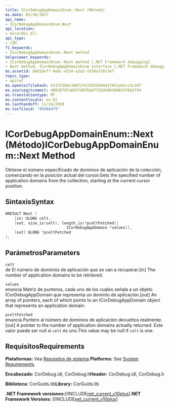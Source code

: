 ```yaml
---
title: ICorDebugAppDomainEnum::Next (Método)
ms.date: 03/30/2017
api_name:
- ICorDebugAppDomainEnum.Next
api_location:
- mscordbi.dll
api_type:
- COM
f1_keywords:
- ICorDebugAppDomainEnum::Next method
helpviewer_keywords:
- ICorDebugAppDomainEnum::Next method [.NET Framework debugging]
- Next method, ICorDebugAppDomainEnum interface [.NET Framework debugging]
ms.assetid: b8d1def7-0ebc-4314-a3a2-fd36a75973e7
topic_type:
- apiref
ms.openlocfilehash: b315f38dc306727e33b52b84d17951a91ccdc39f
ms.sourcegitcommit: d8020797a6657d0fbbdff362b80300815f682f94
ms.translationtype: MT
ms.contentlocale: es-ES
ms.lasthandoff: 11/24/2020
ms.locfileid: "95684479"
---
```

# <a name="icordebugappdomainenumnext-method"></a><span data-ttu-id="e30aa-102">ICorDebugAppDomainEnum::Next (Método)</span><span class="sxs-lookup"><span data-stu-id="e30aa-102">ICorDebugAppDomainEnum::Next Method</span></span>

<span data-ttu-id="e30aa-103">Obtiene el número especificado de dominios de aplicación de la colección, comenzando en la posición actual del cursor.</span><span class="sxs-lookup"><span data-stu-id="e30aa-103">Gets the specified number of application domains from the collection, starting at the current cursor position.</span></span>  
  
## <a name="syntax"></a><span data-ttu-id="e30aa-104">Sintaxis</span><span class="sxs-lookup"><span data-stu-id="e30aa-104">Syntax</span></span>  
  
```cpp  
HRESULT Next (  
    [in] ULONG celt,  
    [out, size_is(celt), length_is(*pceltFetched)]  
                           ICorDebugAppDomain *values[],  
    [out] ULONG *pceltFetched  
);  
```  
  
## <a name="parameters"></a><span data-ttu-id="e30aa-105">Parámetros</span><span class="sxs-lookup"><span data-stu-id="e30aa-105">Parameters</span></span>  

 `celt`  
 <span data-ttu-id="e30aa-106">de El número de dominios de aplicación que se van a recuperar.</span><span class="sxs-lookup"><span data-stu-id="e30aa-106">[in] The number of application domains to be retrieved.</span></span>  
  
 `values`  
 <span data-ttu-id="e30aa-107">enuncia Matriz de punteros, cada uno de los cuales señala a un objeto ICorDebugAppDomain que representa un dominio de aplicación.</span><span class="sxs-lookup"><span data-stu-id="e30aa-107">[out] An array of pointers, each of which points to an ICorDebugAppDomain object that represents an application domain.</span></span>  
  
 `pceltFetched`  
 <span data-ttu-id="e30aa-108">enuncia Puntero al número de dominios de aplicación devueltos realmente.</span><span class="sxs-lookup"><span data-stu-id="e30aa-108">[out] A pointer to the number of application domains actually returned.</span></span> <span data-ttu-id="e30aa-109">Este valor puede ser null si `celt` es uno.</span><span class="sxs-lookup"><span data-stu-id="e30aa-109">This value may be null if `celt` is one.</span></span>  
  
## <a name="requirements"></a><span data-ttu-id="e30aa-110">Requisitos</span><span class="sxs-lookup"><span data-stu-id="e30aa-110">Requirements</span></span>  

 <span data-ttu-id="e30aa-111">**Plataformas:** Vea [Requisitos de sistema](../../get-started/system-requirements.md).</span><span class="sxs-lookup"><span data-stu-id="e30aa-111">**Platforms:** See [System Requirements](../../get-started/system-requirements.md).</span></span>  
  
 <span data-ttu-id="e30aa-112">**Encabezado:** CorDebug.idl, CorDebug.h</span><span class="sxs-lookup"><span data-stu-id="e30aa-112">**Header:** CorDebug.idl, CorDebug.h</span></span>  
  
 <span data-ttu-id="e30aa-113">**Biblioteca:** CorGuids.lib</span><span class="sxs-lookup"><span data-stu-id="e30aa-113">**Library:** CorGuids.lib</span></span>  
  
 <span data-ttu-id="e30aa-114">**.NET Framework versiones:**[!INCLUDE[net_current_v10plus](../../../../includes/net-current-v10plus-md.md)]</span><span class="sxs-lookup"><span data-stu-id="e30aa-114">**.NET Framework Versions:** [!INCLUDE[net_current_v10plus](../../../../includes/net-current-v10plus-md.md)]</span></span>
